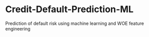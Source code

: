 # Credit-Default-Prediction-ML
Prediction of default risk using machine learning and WOE feature engineering
